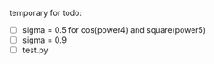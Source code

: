 temporary for todo:
- [ ] sigma = 0.5 for cos(power4) and square(power5)
- [ ] sigma = 0.9
- [ ] test.py
